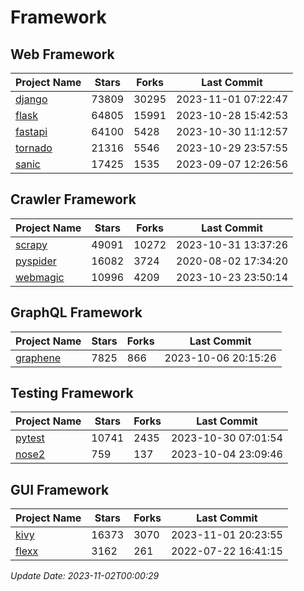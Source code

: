 # Framework

## Web Framework
| Project Name | Stars | Forks | Last Commit |
| ------------ | ----- | ----- | ----------- |
| [django](https://github.com/django/django) | 73809 | 30295 | 2023-11-01 07:22:47 |
| [flask](https://github.com/pallets/flask) | 64805 | 15991 | 2023-10-28 15:42:53 |
| [fastapi](https://github.com/tiangolo/fastapi) | 64100 | 5428 | 2023-10-30 11:12:57 |
| [tornado](https://github.com/tornadoweb/tornado) | 21316 | 5546 | 2023-10-29 23:57:55 |
| [sanic](https://github.com/sanic-org/sanic) | 17425 | 1535 | 2023-09-07 12:26:56 |

## Crawler Framework
| Project Name | Stars | Forks | Last Commit |
| ------------ | ----- | ----- | ----------- |
| [scrapy](https://github.com/scrapy/scrapy) | 49091 | 10272 | 2023-10-31 13:37:26 |
| [pyspider](https://github.com/binux/pyspider) | 16082 | 3724 | 2020-08-02 17:34:20 |
| [webmagic](https://github.com/code4craft/webmagic) | 10996 | 4209 | 2023-10-23 23:50:14 |

## GraphQL Framework
| Project Name | Stars | Forks | Last Commit |
| ------------ | ----- | ----- | ----------- |
| [graphene](https://github.com/graphql-python/graphene) | 7825 | 866 | 2023-10-06 20:15:26 |

## Testing Framework
| Project Name | Stars | Forks | Last Commit |
| ------------ | ----- | ----- | ----------- |
| [pytest](https://github.com/pytest-dev/pytest) | 10741 | 2435 | 2023-10-30 07:01:54 |
| [nose2](https://github.com/nose-devs/nose2) | 759 | 137 | 2023-10-04 23:09:46 |

## GUI Framework
| Project Name | Stars | Forks | Last Commit |
| ------------ | ----- | ----- | ----------- |
| [kivy](https://github.com/kivy/kivy) | 16373 | 3070 | 2023-11-01 20:23:55 |
| [flexx](https://github.com/flexxui/flexx) | 3162 | 261 | 2022-07-22 16:41:15 |

*Update Date: 2023-11-02T00:00:29*